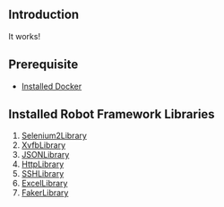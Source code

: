 ## Introduction
It works!

## Prerequisite

- [Installed Docker](https://www.digitalocean.com/community/tutorials/how-to-install-and-use-docker-on-ubuntu-16-04)


## Installed Robot Framework Libraries

1. [Selenium2Library](https://github.com/robotframework/Selenium2Library)
2. [XvfbLibrary](https://github.com/drobota/robotframework-xvfb)
3. [JSONLibrary]()
4. [HttpLibrary]()
5. [SSHLibrary]()
6. [ExcelLibrary]()
7. [FakerLibrary]()
